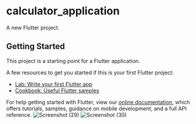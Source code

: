 # calculator_application

A new Flutter project.

## Getting Started

This project is a starting point for a Flutter application.

A few resources to get you started if this is your first Flutter project:

- [Lab: Write your first Flutter app](https://flutter.dev/docs/get-started/codelab)
- [Cookbook: Useful Flutter samples](https://flutter.dev/docs/cookbook)

For help getting started with Flutter, view our
[online documentation](https://flutter.dev/docs), which offers tutorials,
samples, guidance on mobile development, and a full API reference.
![Screenshot (29)](https://user-images.githubusercontent.com/100726687/177197809-8a5df4de-b5e5-489a-a747-3878587f607e.png)  ![Screenshot (30)](https://user-images.githubusercontent.com/100726687/177197817-378019d3-0f05-464a-835e-de7ca3036352.png)

